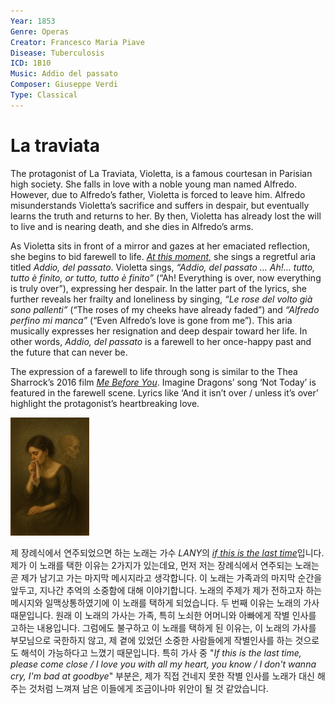 ```yaml
---
Year: 1853
Genre: Operas
Creator: Francesco Maria Piave
Disease: Tuberculosis
ICD: 1B10
Music: Addio del passato
Composer: Giuseppe Verdi
Type: Classical
---
```


# La traviata

The protagonist of La Traviata, Violetta, is a famous courtesan in Parisian high society. She falls in love with a noble young man named Alfredo. However, due to Alfredo’s father, Violetta is forced to leave him. Alfredo misunderstands Violetta’s sacrifice and suffers in despair, but eventually learns the truth and returns to her. By then, Violetta has already lost the will to live and is nearing death, and she dies in Alfredo’s arms.

As Violetta sits in front of a mirror and gazes at her emaciated reflection, she begins to bid farewell to life. [*At this moment,*](https://youtu.be/Do4Ei7Cio2g) she sings a regretful aria titled *Addio, del passato*. Violetta sings, *“Addio, del passato … Ah!… tutto, tutto è finito, or tutto, tutto è finito”* (“Ah! Everything is over, now everything is truly over”), expressing her despair. In the latter part of the lyrics, she further reveals her frailty and loneliness by singing, *“Le rose del volto già sono pallenti”* (“The roses of my cheeks have already faded”) and *“Alfredo perfino mi manca”* (“Even Alfredo’s love is gone from me”). This aria musically expresses her resignation and deep despair toward her life. In other words, *Addio, del passato* is a farewell to her once-happy past and the future that can never be.

The expression of a farewell to life through song is similar to the Thea Sharrock’s 2016 film [*Me Before You*](chang_hyomin.md). Imagine Dragons’ song ‘Not Today’ is featured in the farewell scene. Lyrics like ‘And it isn’t over / unless it’s over’ highlight the protagonist’s heartbreaking love.

<img src="./eom_juwon_img.png" alt="image depicting tuberculosis" style="width:25%;" />

제 장례식에서 연주되었으면 하는 노래는 가수 *LANY*의 [*if this is the last time*](https://youtu.be/GPbG4mIgKAw?si=8jB3apkeJbmcQ1ES)입니다. 제가 이 노래를 택한 이유는 2가지가 있는데요, 먼저 저는 장례식에서 연주되는 노래는 곧 제가 남기고 가는 마지막 메시지라고 생각합니다. 이 노래는 가족과의 마지막 순간을 앞두고, 지나간 추억의 소중함에 대해 이야기합니다. 노래의 주제가 제가 전하고자 하는 메시지와 일맥상통하였기에 이 노래를 택하게 되었습니다. 두 번째 이유는 노래의 가사 때문입니다. 원래 이 노래의 가사는 가족, 특히 노쇠한 어머니와 아빠에게 작별 인사를 고하는 내용입니다. 그럼에도 불구하고 이 노래를 택하게 된 이유는, 이 노래의 가사를 부모님으로 국한하지 않고, 제 곁에 있었던 소중한 사람들에게 작별인사를 하는 것으로도 해석이 가능하다고 느꼈기 때문입니다. 특히 가사 중 "*If this is the last time, please come close / I love you with all my heart, you know / I don't wanna cry, I'm bad at goodbye*" 부분은, 제가 직접 건네지 못한 작별 인사를 노래가 대신 해 주는 것처럼 느껴져 남은 이들에게 조금이나마 위안이 될 것 같았습니다. 
